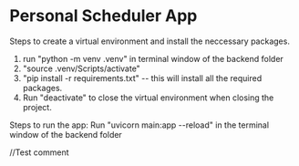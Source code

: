 # Personal Scheduler App

Steps to create a virtual environment and install the neccessary packages.

1. run "python -m venv .venv" in terminal window of the backend folder
2. "source .venv/Scripts/activate"
3. "pip install -r requirements.txt" -- this will install all the required packages.
4. Run "deactivate" to close the virtual environment when closing the project.

Steps to run the app:
Run "uvicorn main:app --reload" in the terminal window of the backend folder

//Test comment
